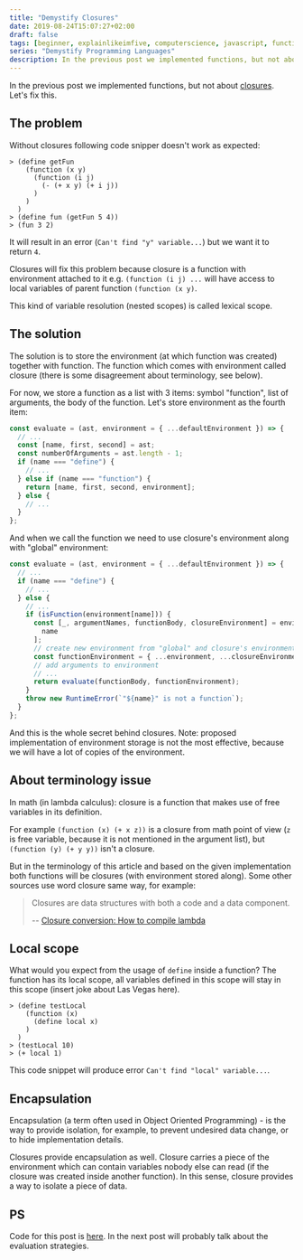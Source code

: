 ```yaml
---
title: "Demystify Closures"
date: 2019-08-24T15:07:27+02:00
draft: false
tags: [beginner, explainlikeimfive, computerscience, javascript, function]
series: "Demystify Programming Languages"
description: In the previous post we implemented functions, but not about closures. Let's fix this.
---
```


In the previous post we implemented functions, but not about [closures](/posts/from-function-to-closure/). Let's fix this.

<!--more-->

## The problem

Without closures following code snipper doesn't work as expected:

```repl
> (define getFun
    (function (x y)
      (function (i j)
        (- (+ x y) (+ i j))
      )
    )
  )
> (define fun (getFun 5 4))
> (fun 3 2)
```

It will result in an error (`Can't find "y" variable...`) but we want it to return `4`.

Closures will fix this problem because closure is a function with environment attached to it e.g. `(function (i j) ...` will have access to local variables of parent function `(function (x y)`.

This kind of variable resolution (nested scopes) is called lexical scope.

## The solution

The solution is to store the environment (at which function was created) together with function. The function which comes with environment called closure (there is some disagreement about terminology, see below).

For now, we store a function as a list with 3 items: symbol "function", list of arguments, the body of the function. Let's store environment as the fourth item:

```js
const evaluate = (ast, environment = { ...defaultEnvironment }) => {
  // ...
  const [name, first, second] = ast;
  const numberOfArguments = ast.length - 1;
  if (name === "define") {
    // ...
  } else if (name === "function") {
    return [name, first, second, environment];
  } else {
    // ...
  }
};
```

And when we call the function we need to use closure's environment along with "global" environment:

```js
const evaluate = (ast, environment = { ...defaultEnvironment }) => {
  // ...
  if (name === "define") {
    // ...
  } else {
    // ...
    if (isFunction(environment[name])) {
      const [_, argumentNames, functionBody, closureEnvironment] = environment[
        name
      ];
      // create new environment from "global" and closure's environment
      const functionEnvironment = { ...environment, ...closureEnvironment };
      // add arguments to environment
      // ...
      return evaluate(functionBody, functionEnvironment);
    }
    throw new RuntimeError(`"${name}" is not a function`);
  }
};
```

And this is the whole secret behind closures. Note: proposed implementation of environment storage is not the most effective, because we will have a lot of copies of the environment.

## About terminology issue

In math (in lambda calculus): closure is a function that makes use of free variables in its definition.

For example `(function (x) (+ x z))` is a closure from math point of view (`z` is free variable, because it is not mentioned in the argument list), but `(function (y) (+ y y))` isn't a closure.

But in the terminology of this article and based on the given implementation both functions will be closures (with environment stored along). Some other sources use word closure same way, for example:

> Closures are data structures with both a code and a data component.
>
> -- [Closure conversion: How to compile lambda](http://matt.might.net/articles/closure-conversion/)

## Local scope

What would you expect from the usage of `define` inside a function? The function has its local scope, all variables defined in this scope will stay in this scope (insert joke about Las Vegas here).

```repl
> (define testLocal
    (function (x)
      (define local x)
    )
  )
> (testLocal 10)
> (+ local 1)
```

This code snippet will produce error `Can't find "local" variable...`.

## Encapsulation

Encapsulation (a term often used in Object Oriented Programming) - is the way to provide isolation, for example, to prevent undesired data change, or to hide implementation details.

Closures provide encapsulation as well. Closure carries a piece of the environment which can contain variables nobody else can read (if the closure was created inside another function). In this sense, closure provides a way to isolate a piece of data.

## PS

Code for this post is [here](https://github.com/stereobooster/write-a-language/tree/master/6.closures). In the next post will probably talk about the evaluation strategies.